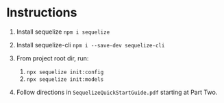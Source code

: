 # Instructions

1. Install sequelize   `npm i sequelize`
2. Install sequelize-cli  `npm i --save-dev sequelize-cli`

3. From project root dir, run:
   1. `npx sequelize init:config`
   2. `npx sequelize init:models`

4. Follow directions in `SequelizeQuickStartGuide.pdf`  starting at Part Two.